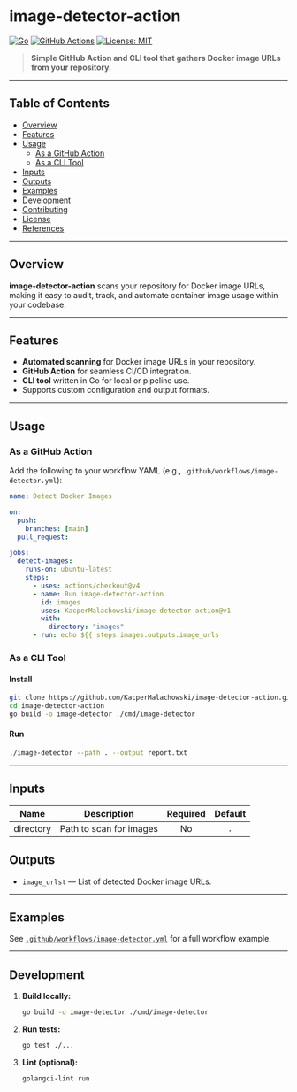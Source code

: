 # image-detector-action

[![Go](https://img.shields.io/badge/Go-1.XX-blue)](https://golang.org/)
[![GitHub Actions](https://github.com/KacperMalachowski/image-detector-action/actions/workflows/test.yml/badge.svg)](https://github.com/KacperMalachowski/image-detector-action/actions)
[![License: MIT](https://img.shields.io/badge/License-MIT-yellow.svg)](LICENSE)

> **Simple GitHub Action and CLI tool that gathers Docker image URLs from your repository.**

---

## Table of Contents

- [Overview](#overview)
- [Features](#features)
- [Usage](#usage)
  - [As a GitHub Action](#as-a-github-action)
  - [As a CLI Tool](#as-a-cli-tool)
- [Inputs](#inputs)
- [Outputs](#outputs)
- [Examples](#examples)
- [Development](#development)
- [Contributing](#contributing)
- [License](#license)
- [References](#references)

---

## Overview

**image-detector-action** scans your repository for Docker image URLs, making it easy to audit, track, and automate container image usage within your codebase.

---

## Features

- **Automated scanning** for Docker image URLs in your repository.
- **GitHub Action** for seamless CI/CD integration.
- **CLI tool** written in Go for local or pipeline use.
- Supports custom configuration and output formats.

---

## Usage

### As a GitHub Action

Add the following to your workflow YAML (e.g., `.github/workflows/image-detector.yml`):

```yaml
name: Detect Docker Images

on:
  push:
    branches: [main]
  pull_request:

jobs:
  detect-images:
    runs-on: ubuntu-latest
    steps:
      - uses: actions/checkout@v4
      - name: Run image-detector-action
        id: images
        uses: KacperMalachowski/image-detector-action@v1
        with:
          directory: "images"
      - run: echo ${{ steps.images.outputs.image_urls
```

### As a CLI Tool

#### Install

```sh
git clone https://github.com/KacperMalachowski/image-detector-action.git
cd image-detector-action
go build -o image-detector ./cmd/image-detector
```

#### Run

```sh
./image-detector --path . --output report.txt
```

---

## Inputs

| Name     | Description                       | Required | Default |
|----------|-----------------------------------|:--------:|:-------:|
| directory| Path to scan for images           |   No     |   `.`   |

## Outputs

- `image_urlst` — List of detected Docker image URLs.

---

## Examples

See [`.github/workflows/image-detector.yml`](.github/workflows/image-detector.yml) for a full workflow example.

---

## Development

1. **Build locally:**
   ```sh
   go build -o image-detector ./cmd/image-detector
   ```
2. **Run tests:**
   ```sh
   go test ./...
   ```
3. **Lint (optional):**
   ```sh
   golangci-lint run
   ```
